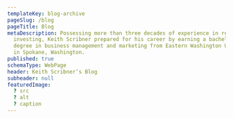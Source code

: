 ```yaml
---
templateKey: blog-archive
pageSlug: /blog
pageTitle: Blog
metaDescription: Possessing more than three decades of experience in real estate
  investing, Keith Scribner prepared for his career by earning a bachelor's
  degree in business management and marketing from Eastern Washington University
  in Spokane, Washington.
published: true
schemaType: WebPage
header: Keith Scribner’s Blog
subheader: null
featuredImage:
  ? src
  ? alt
  ? caption
---
```

